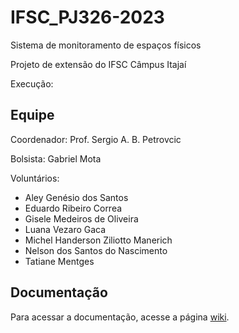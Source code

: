 # IFSC_PJ326-2023
Sistema de monitoramento de espaços físicos 

Projeto de extensão do IFSC Câmpus Itajaí

Execução: 

## Equipe
Coordenador: Prof. Sergio A. B. Petrovcic

Bolsista: Gabriel Mota

Voluntários: 
* Aley Genésio dos Santos
* Eduardo Ribeiro Correa
* Gisele Medeiros de Oliveira
* Luana Vezaro Gaca
* Michel Handerson Ziliotto Manerich
* Nelson dos Santos do Nascimento
* Tatiane Mentges

## Documentação
Para acessar a documentação, acesse a página [wiki](https://github.com/sergiopetrovcic/IFSC_PJ326-2023/wiki/Documenta%C3%A7%C3%A3o).
